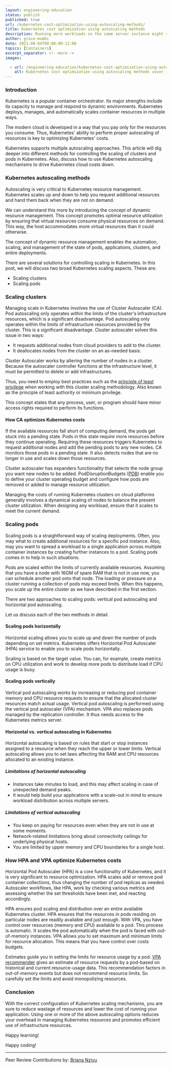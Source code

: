 ```yaml
---
layout: engineering-education
status: publish
published: true 
url: /kubernetes-cost-optimization-using-autoscaling-methods/
title: Kubernetes cost optimization using autoscaling methods
description: Running more workloads on the same server instance might seem more cost-effective. But tracking which projects or teams generate Kubernetes costs is challenging.
author: grace-mumbi
date: 2021-08-04T00:00:00-11:00
topics: [Containers]
excerpt_separator: <!--more-->
images:

  - url: /engineering-education/kubernetes-cost-optimization-using-autoscaling-methods/hero.png
    alt: Kubernetes cost optimization using autoscaling methods cover image 
---
```

### Introduction
Kubernetes is a popular container orchestrator. Its major strengths include its capacity to manage and respond to dynamic environments. Kubernetes deploys, manages, and automatically scales container resources in multiple ways.

The modern cloud is developed in a way that you pay only for the resources you consume. Thus, Kubernetes' ability to perform proper autoscaling of resources is key to optimizing Kubernetes' costs.

Kubernetes supports multiple autoscaling approaches. This article will dig deeper into different methods for controlling the scaling of clusters and pods in Kubernetes. Also, discuss how to use Kubernetes autoscaling mechanisms to drive Kubernetes cloud costs down.

### Kubernetes autoscaling methods
Autoscaling is very critical to Kubernetes resource management. Kubernetes scales up and down to help you request additional resources and hand them back when they are not on demand.

We can understand this more by introducing the concept of dynamic resource management. This concept promotes optimal resource utilization by ensuring that virtual resources consume physical resources on demand. This way, the host accommodates more virtual resources than it could otherwise.

The concept of dynamic resource management enables the automation, scaling, and management of the state of pods, applications, clusters, and entire deployments.

There are several solutions for controlling scaling in Kubernetes. In this post, we will discuss two broad Kubernetes scaling aspects. These are:
- Scaling clusters
- Scaling pods

### Scaling clusters
Managing scale in Kubernetes involves the use of Cluster Autoscaler (CA). Pod autoscaling only operates within the limits of the cluster's infrastructure resources, which is a significant disadvantage. Pod autoscaling only operates within the limits of infrastructure resources provided by the cluster. This is a significant disadvantage. Cluster autoscaler solves this issue in two ways:
- It requests additional nodes from cloud providers to add to the cluster.
- It deallocates nodes from the cluster on an as-needed basis.

Cluster Autoscaler works by altering the number of nodes in a cluster. Because the autoscaler controller functions at the infrastructure level, it must be permitted to delete or add infrastructures. 

Thus, you need to employ best practices such as the [principle of least privilege](https://digitalguardian.com/blog/what-principle-least-privilege-polp-best-practice-information-security-and-compliance#) when working with this cluster scaling methodology. Also known as the principle of least authority or minimum privilege.

This concept states that any process, user, or program should have minor access rights required to perform its functions.

#### How CA optimizes Kubernetes costs
If the available resources fall short of computing demand, the pods get stuck into a pending state. Pods in this state require more resources before they continue operating. Requiring these resources triggers Kubernetes to request additional nodes and add the pending pods to any new nodes. CA monitors those pods in a pending state. It also detects nodes that are no longer in use and scales down those resources.

Cluster autoscaler has expanders functionality that selects the node group you want new nodes to be added. PodDisruptionBudgets ([PDB](https://kubernetes.io/docs/tasks/run-application/configure-pdb/)) enable you to define your cluster operating budget and configure how pods are removed or added to manage resource utilization.

Managing the costs of running Kubernetes clusters on cloud platforms generally involves a dynamical scaling of nodes to balance the present cluster utilization. When designing any workload, ensure that it scales to meet the current demand.

### Scaling pods
Scaling pods is a straightforward way of scaling deployments. Often, you may what to create additional resources for a specific pod instance. Also, may you want to spread a workload to a single application across multiple container instances by creating further instances to a pod. Scaling pods comes in to help in such situations.

Pods are scaled within the limits of currently available resources. Assuming that you have a node with 16GM of spare RAM that is not in use now, you can schedule another pod onto that node. The loading or pressure on a cluster running a collection of pods may exceed limits. When this happens, you scale up the entire cluster as we have described in the first section.

There are two approaches to scaling pods: vertical pod autoscaling and horizontal pod autoscaling.

Let us discuss each of the two methods in detail.

#### Scaling pods horizontally
Horizontal scaling allows you to scale up and down the number of pods depending on set metrics. Kubernetes offers Horizontal Pod Autoscaler (HPA) service to enable you to scale pods horizontally. 

Scaling is based on the target value. You can, for example, create metrics on CPU utilization and work to develop more pods to distribute load if CPU usage is busy.

#### Scaling pods vertically
Vertical pod autoscaling works by increasing or reducing pod container memory and CPU resource requests to ensure that the allocated cluster resources match actual usage. Vertical pod autoscaling is performed using the vertical pod autoscaler (VPA) mechanism. VPA also replaces pods managed by the replication controller. It thus needs access to the Kubernetes metrics server.

#### Horizontal vs. vertical autoscaling in Kubernetes
Horizontal autoscaling is based on rules that start or stop instances assigned to a resource when they reach the upper or lower limits. Vertical autoscaling allows you to set laws affecting the RAM and CPU resources allocated to an existing instance.

##### Limitations of horizontal autoscaling
- Instances take minutes to load, and this may affect scaling in case of unexpected demand peaks.
- It would help build your applications with a scale-out in mind to ensure workload distribution across multiple servers.

##### Limitations of vertical autoscaling
- You keep on paying for resources even when they are not in use at some moments.
- Network-related limitations bring about connectivity ceilings for underlying physical hosts.
- You are limited by upper memory and CPU boundaries for a single host.

### How HPA and VPA optimize Kubernetes costs
Horizontal Pod Autoscaler (HPA) is a core functionality of Kubernetes, and it is very significant to resource optimization. HPA scales add or remove pod container collections, thus changing the number of pod replicas as needed. Autoscaler workflows, like HPA, work by checking various metrics and assessing whether the set thresholds have been met, and reacting accordingly.

HPA ensures pod scaling and distribution over an entire available Kubernetes cluster. HPA ensures that the resources in pods residing on particular nodes are readily available and just enough. With VPA, you have control over resources (memory and CPU) available to a pod. This process is automatic. It scales the pod automatically when the pod is faced with out-of-memory instances. VPA allows you to set maximum and minimum limits for resource allocation. This means that you have control over costs budgets.

Estimates guide you in setting the limits for resource usage by a pod. [VPA recommender](https://github.com/kubernetes/autoscaler/blob/master/vertical-pod-autoscaler/pkg/recommender/README.md) gives an estimate of resource requests by a pod-based on historical and current resource-usage data. This recommendation factors in out-of-memory events but does not recommend resource limits. So carefully set the limits and avoid monopolizing resources.

### Conclusion
With the correct configuration of Kubernetes scaling mechanisms, you are sure to reduce wastage of resources and lower the cost of running your application. Using one or more of the above autoscaling options reduces your overhead in managing Kubernetes resources and promotes efficient use of infrastructure resources.

Happy learning!

Happy coding!

---
Peer Review Contributions by: [Briana Nzivu](/engineering-education/authors/briana-nzivu/)
